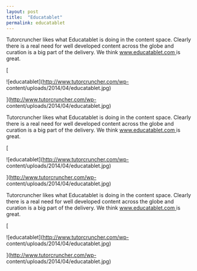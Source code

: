 ```yaml
---
layout: post
title:  "Educatablet"
permalink: educatablet
---
```

Tutorcruncher likes what Educatablet is doing in the content space. Clearly
there is a real need for well developed content across the globe and curation
is a big part of the delivery. We think [ www.educatablet.com
](http://www.educatablet.com) is great.

[

![educatablet](http://www.tutorcruncher.com/wp-
content/uploads/2014/04/educatablet.jpg)

](http://www.tutorcruncher.com/wp-
content/uploads/2014/04/educatablet.jpg)

Tutorcruncher likes what Educatablet is doing in the content space. Clearly
there is a real need for well developed content across the globe and curation
is a big part of the delivery. We think [ www.educatablet.com
](http://www.educatablet.com) is great.

[

![educatablet](http://www.tutorcruncher.com/wp-
content/uploads/2014/04/educatablet.jpg)

](http://www.tutorcruncher.com/wp-
content/uploads/2014/04/educatablet.jpg)

Tutorcruncher likes what Educatablet is doing in the content space. Clearly
there is a real need for well developed content across the globe and curation
is a big part of the delivery. We think [ www.educatablet.com
](http://www.educatablet.com) is great.

[

![educatablet](http://www.tutorcruncher.com/wp-
content/uploads/2014/04/educatablet.jpg)

](http://www.tutorcruncher.com/wp-
content/uploads/2014/04/educatablet.jpg)
